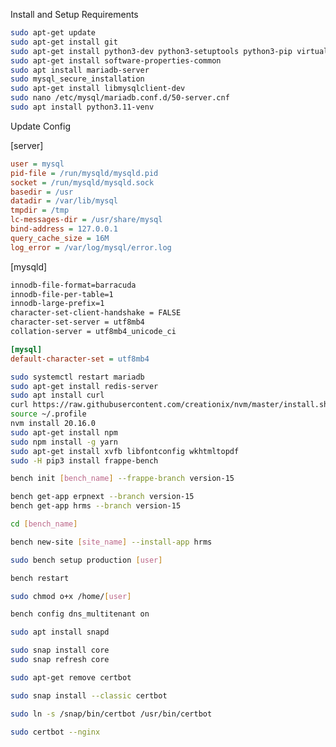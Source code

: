 Install and Setup Requirements

```bash
sudo apt-get update
sudo apt-get install git
sudo apt-get install python3-dev python3-setuptools python3-pip virtualenv python3.11-venv
sudo apt-get install software-properties-common
sudo apt install mariadb-server
sudo mysql_secure_installation
sudo apt-get install libmysqlclient-dev
sudo nano /etc/mysql/mariadb.conf.d/50-server.cnf
sudo apt install python3.11-venv
```

Update Config

[server]
```ini
user = mysql
pid-file = /run/mysqld/mysqld.pid
socket = /run/mysqld/mysqld.sock
basedir = /usr
datadir = /var/lib/mysql
tmpdir = /tmp
lc-messages-dir = /usr/share/mysql
bind-address = 127.0.0.1
query_cache_size = 16M
log_error = /var/log/mysql/error.log
```
[mysqld]
```bash
innodb-file-format=barracuda
innodb-file-per-table=1
innodb-large-prefix=1
character-set-client-handshake = FALSE
character-set-server = utf8mb4
collation-server = utf8mb4_unicode_ci
```

```ini
[mysql]
default-character-set = utf8mb4
```

```bash
sudo systemctl restart mariadb
sudo apt-get install redis-server
sudo apt install curl
curl https://raw.githubusercontent.com/creationix/nvm/master/install.sh | bash
source ~/.profile
nvm install 20.16.0
sudo apt-get install npm
sudo npm install -g yarn
sudo apt-get install xvfb libfontconfig wkhtmltopdf
sudo -H pip3 install frappe-bench
```

```bash
bench init [bench_name] --frappe-branch version-15
```

```bash
bench get-app erpnext --branch version-15
bench get-app hrms --branch version-15
```

```bash
cd [bench_name]
```

```bash
bench new-site [site_name] --install-app hrms
```

```bash
sudo bench setup production [user]
```

```bash
bench restart
```

```bash
sudo chmod o+x /home/[user]
```

```bash
bench config dns_multitenant on
```

```bash
sudo apt install snapd
```

```bash
sudo snap install core
sudo snap refresh core
```

```bash
sudo apt-get remove certbot
```

```bash
sudo snap install --classic certbot
```

```bash
sudo ln -s /snap/bin/certbot /usr/bin/certbot
```

```bash
sudo certbot --nginx
```
